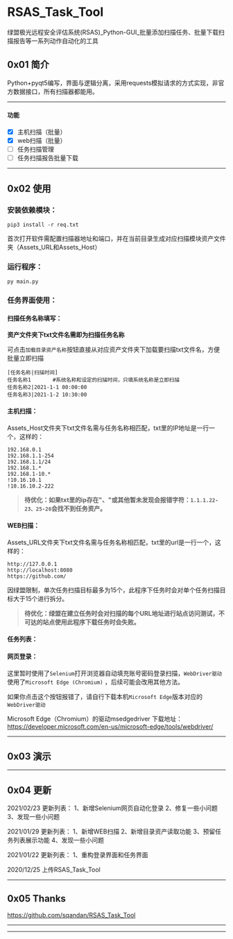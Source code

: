 # RSAS_Task_Tool

绿盟极光远程安全评估系统(RSAS)_Python-GUI_批量添加扫描任务、批量下载扫描报告等一系列动作自动化的工具



## 0x01 简介

Python+pyqt5编写，界面与逻辑分离，采用requests模拟请求的方式实现，非官方数据接口，所有扫描器都能用。

------
#### 功能

* [x] 主机扫描（批量）
* [x] web扫描（批量）
* [ ] 任务扫描管理
* [ ] 任务扫描报告批量下载
------
## 0x02 使用

### 安装依赖模块：

```
pip3 install -r req.txt
```

首次打开软件需配置扫描器地址和端口，并在当前目录生成对应扫描模块资产文件夹（Assets_URL和Assets_Host）

### 运行程序：

```
py main.py
```

### 任务界面使用：

#### 扫描任务名称填写：

**资产文件夹下txt文件名需即为扫描任务名称**

可点击`加载目录资产名称`按钮直接从对应资产文件夹下加载要扫描txt文件名，方便批量立即扫描

```code
[任务名称|扫描时间]
任务名称1		#系统名称和设定的扫描时间，只填系统名称是立即扫描
任务名称2|2021-1-1 00:00:00
任务名称3|2021-1-2 10:30:00
```



#### 主机扫描：

Assets_Host文件夹下txt文件名需与任务名称相匹配，txt里的IP地址是一行一个，这样的：

```code
192.168.0.1
192.168.1.1-254
192.168.1.1/24
192.168.1.*
192.168.1-10.*
!10.16.10.1
!10.16.10.2-222
```

> **待优化：如果txt里的ip存在"、"或其他暂未发现会报错字符：`1.1.1.22-23、25-26`会找不到任务资产。**



#### WEB扫描：

Assets_URL文件夹下txt文件名需与任务名称相匹配，txt里的url是一行一个，这样的：

```
http://127.0.0.1
http://localhost:8080
https://github.com/
```

因绿盟限制，单次任务扫描目标最多为15个，此程序下任务时会对单个任务扫描目标大于15个进行拆分。

> **待优化：绿盟在建立任务时会对扫描的每个URL地址进行站点访问测试，不可达的站点使用此程序下载任务时会失败。**




#### 任务列表：



#### 网页登录：

这里暂时使用了`Selenium`打开浏览器自动填充账号密码登录扫描，`WebDriver驱动`使用了`Microsoft Edge (Chromium)` ，后续可能会改用其他方法。

如果你点击这个按钮报错了，请自行下载本机`Microsoft Edge`版本对应的`WebDriver驱动`

Microsoft Edge（Chromium）的驱动msedgedriver 下载地址：https://developer.microsoft.com/en-us/microsoft-edge/tools/webdriver/

------

## 0x03 演示



------

## 0x04 更新
2021/02/23 更新列表：	1、新增Selenium网页自动化登录	2、修复一些小问题	3、发现一些小问题

2021/01/29 更新列表：	1、新增WEB扫描	2、新增目录资产读取功能	3、预留任务列表展示功能	4、发现一些小问题

2021/01/22 更新列表：	1、重构登录界面和任务界面	

2020/12/25	上传RSAS_Task_Tool

------

## 0x05 Thanks

https://github.com/sqandan/RSAS_Task_Tool

------

------